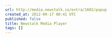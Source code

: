 ```yaml
---
url: http://media.newstalk.ie/extra/1602/popup
created_at: 2012-09-17 00:41 UTC
published: false
title: Newstalk Media Player
tags: []
---
```



